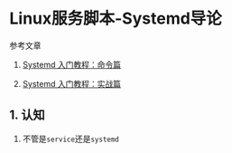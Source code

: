 # Linux服务脚本-Systemd导论

参考文章

1. [Systemd 入门教程：命令篇](http://www.ruanyifeng.com/blog/2016/03/systemd-tutorial-commands.html)

2. [Systemd 入门教程：实战篇](http://www.ruanyifeng.com/blog/2016/03/systemd-tutorial-part-two.html)

## 1. 认知

1. 不管是`service`还是`systemd`